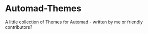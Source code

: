# Automad-Themes
A little collection of Themes for [Automad](http://automad.org/) - written by me or friendly contributors?

